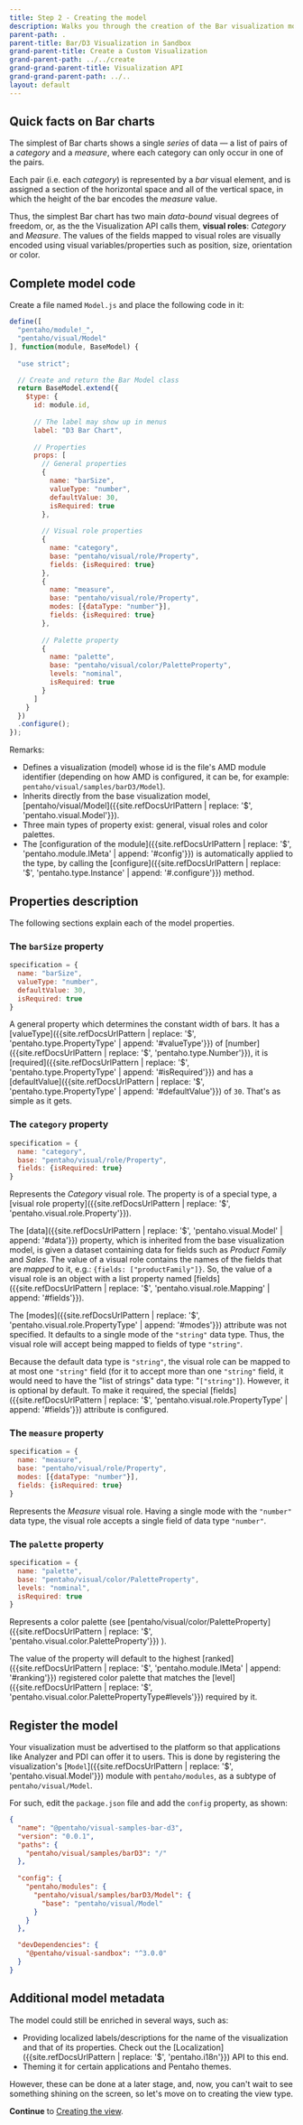 ```yaml
---
title: Step 2 - Creating the model
description: Walks you through the creation of the Bar visualization model.
parent-path: .
parent-title: Bar/D3 Visualization in Sandbox
grand-parent-title: Create a Custom Visualization
grand-parent-path: ../../create
grand-grand-parent-title: Visualization API
grand-grand-parent-path: ../..
layout: default
---
```


## Quick facts on Bar charts

The simplest of Bar charts shows a single _series_ of data — 
a list of pairs of a _category_ and a _measure_, 
where each category can only occur in one of the pairs.

Each pair (i.e. each _category_) is represented by a _bar_ visual element, 
and is assigned a section of the horizontal space and all of the vertical space, 
in which the height of the bar encodes the _measure_ value.

Thus, the simplest Bar chart has two main _data-bound_ visual degrees of freedom, or, 
as the the Visualization API calls them, **visual roles**: 
_Category_ and _Measure_.
The values of the fields mapped to visual roles are visually encoded using visual variables/properties such as 
position, size, orientation or color.

## Complete model code

Create a file named `Model.js` and place the following code in it:

```js
define([
  "pentaho/module!_",
  "pentaho/visual/Model"
], function(module, BaseModel) {
  
  "use strict";

  // Create and return the Bar Model class
  return BaseModel.extend({
    $type: {
      id: module.id,
    
      // The label may show up in menus
      label: "D3 Bar Chart",
    
      // Properties
      props: [
        // General properties
        {
          name: "barSize",
          valueType: "number",
          defaultValue: 30,
          isRequired: true
        },
    
        // Visual role properties
        {
          name: "category",
          base: "pentaho/visual/role/Property",
          fields: {isRequired: true}
        },
        {
          name: "measure",
          base: "pentaho/visual/role/Property",
          modes: [{dataType: "number"}],
          fields: {isRequired: true}
        },
    
        // Palette property
        {
          name: "palette",
          base: "pentaho/visual/color/PaletteProperty",
          levels: "nominal",
          isRequired: true
        }
      ]
    }
  })
  .configure();
});
```

Remarks:
  - Defines a visualization (model) whose id is the file's AMD module identifier
    (depending on how AMD is configured, it can be, for example: `pentaho/visual/samples/barD3/Model`).
  - Inherits directly from the base visualization model, 
    [pentaho/visual/Model]({{site.refDocsUrlPattern | replace: '$', 'pentaho.visual.Model'}}).
  - Three main types of property exist: general, visual roles and color palettes.
  - The [configuration of the module]({{site.refDocsUrlPattern | replace: '$', 'pentaho.module.IMeta' | append: '#config'}}) 
    is automatically applied to the type, by calling the 
    [configure]({{site.refDocsUrlPattern | replace: '$', 'pentaho.type.Instance' | append: '#.configure'}}) method.

## Properties description

The following sections explain each of the model properties.

### The `barSize` property

```js
specification = {
  name: "barSize",
  valueType: "number",
  defaultValue: 30,
  isRequired: true
}
```

A general property which determines the constant width of bars. 
It has a 
[valueType]({{site.refDocsUrlPattern | replace: '$', 'pentaho.type.PropertyType' | append: '#valueType'}})
of
[number]({{site.refDocsUrlPattern | replace: '$', 'pentaho.type.Number'}}), 
it is [required]({{site.refDocsUrlPattern | replace: '$', 'pentaho.type.PropertyType' | append: '#isRequired'}}) 
and has a 
[defaultValue]({{site.refDocsUrlPattern | replace: '$', 'pentaho.type.PropertyType' | append: '#defaultValue'}}) 
of `30`.
That's as simple as it gets.

### The `category` property

```js
specification = {
  name: "category",
  base: "pentaho/visual/role/Property",
  fields: {isRequired: true}
}
```

Represents the _Category_ visual role.
The property is of a special type, 
a [visual role property]({{site.refDocsUrlPattern | replace: '$', 'pentaho.visual.role.Property'}}).

The [data]({{site.refDocsUrlPattern | replace: '$', 'pentaho.visual.Model' | append: '#data'}}) property, 
which is inherited from the base visualization model, 
is given a dataset containing data for fields such as _Product Family_ and _Sales_.
The value of a visual role contains the names of the fields that are _mapped_ to it,
e.g.: `{fields: ["productFamily"]}`. 
So, the value of a visual role is an object with a list property named 
[fields]({{site.refDocsUrlPattern | replace: '$', 'pentaho.visual.role.Mapping' | append: '#fields'}}).

The [modes]({{site.refDocsUrlPattern | replace: '$', 'pentaho.visual.role.PropertyType' | append: '#modes'}})
attribute was not specified. It defaults to a single mode of the `"string"` data type.
Thus, the visual role will accept being mapped to fields of type `"string"`. 

Because the default data type is `"string"`, 
the visual role can be mapped to at most one `"string"` field 
(for it to accept more than one `"string"` field, 
it would need to have the "list of strings" data type: "`["string"]`).
However, it is optional by default. To make it required, 
the special 
[fields]({{site.refDocsUrlPattern | replace: '$', 'pentaho.visual.role.PropertyType' | append: '#fields'}})
attribute is configured.

### The `measure` property

```js
specification = {
  name: "measure",
  base: "pentaho/visual/role/Property",
  modes: [{dataType: "number"}],
  fields: {isRequired: true}
}
```

Represents the _Measure_ visual role. 
Having a single mode with the `"number"` data type, 
the visual role accepts a single field of data type `"number"`. 

### The `palette` property

```js
specification = {
  name: "palette",
  base: "pentaho/visual/color/PaletteProperty",
  levels: "nominal",
  isRequired: true
}
```

Represents a color palette 
(see 
[pentaho/visual/color/PaletteProperty]({{site.refDocsUrlPattern | replace: '$', 'pentaho.visual.color.PaletteProperty'}})
). 

The value of the property will default to the highest 
[ranked]({{site.refDocsUrlPattern | replace: '$', 'pentaho.module.IMeta' | append: '#ranking'}}) 
registered color palette that 
matches the 
[level]({{site.refDocsUrlPattern | replace: '$', 'pentaho.visual.color.PalettePropertyType#levels'}}) 
required by it.

## Register the model

Your visualization must be advertised to the platform so that applications like Analyzer and PDI can offer it to users.
This is done by registering 
the visualization's [`Model`]({{site.refDocsUrlPattern | replace: '$', 'pentaho.visual.Model'}}) module
with `pentaho/modules`, as a subtype of `pentaho/visual/Model`.

For such, edit the `package.json` file and add the `config` property, as shown:

```json
{
  "name": "@pentaho/visual-samples-bar-d3",
  "version": "0.0.1",
  "paths": {
    "pentaho/visual/samples/barD3": "/"
  },
  
  "config": {
    "pentaho/modules": {
      "pentaho/visual/samples/barD3/Model": {
        "base": "pentaho/visual/Model"
      }
    }
  },

  "devDependencies": {
    "@pentaho/visual-sandbox": "^3.0.0"
  }
}
```

## Additional model metadata

The model could still be enriched in several ways, such as:

- Providing localized labels/descriptions for the name of the visualization and that of its properties.
  Check out the [Localization]({{site.refDocsUrlPattern | replace: '$', 'pentaho.i18n'}}) API to this end.
- Theming it for certain applications and Pentaho themes.

However, these can be done at a later stage, 
and, now, you can't wait to see something shining on the screen, 
so let's move on to creating the view type.

**Continue** to [Creating the view](step3-view-creation).
